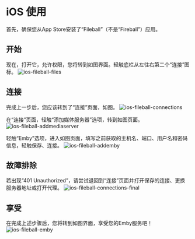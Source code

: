 # iOS 使用

首先，确保您从App Store安装了“Fileball”（不是“Fireball”）应用。

## 开始

现在，打开它，允许权限，您将转到如图界面。轻触底栏从左往右第二个“连接”图标。
![ios-fileball-files](https://i.postimg.cc/zvFjvqXM/20240413160846.png)

## 连接

完成上一步后，您应该转到了“连接”页面，如图。
![ios-fileball-connections](https://i.postimg.cc/X7xL0NPB/20240413160853.png)

在“连接”页面，轻触“添加媒体服务器”选项，转到如图页面。
![ios-fileball-addmediaserver](https://i.postimg.cc/jSd8Wnfh/20240413160858.png)

轻触“Emby”选项，进入如图页面，填写之前获取的主机名、端口、用户名和密码信息，轻触保存、连接。
![ios-fileball-addemby](https://i.postimg.cc/25yXtL85/20240413160923.png)

## 故障排除

若出现“401 Unauthorized”，请尝试退回到“连接”页面并打开保存的连接、更换服务器地址或打开代理。
![ios-fileball-connections-final](https://i.postimg.cc/1XhvNtVx/20240413161826.png)

## 享受

在完成上述步骤后，您将转到如图界面，享受您的Emby服务吧！
![ios-fileball-emby](https://i.postimg.cc/PJfjPrQv/20240413162348.jpg)
